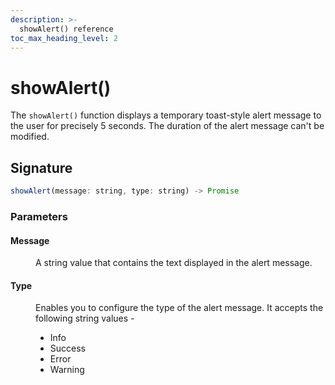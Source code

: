 ```yaml
---
description: >-
  showAlert() reference
toc_max_heading_level: 2
---
```

# showAlert()

The `showAlert()` function displays a temporary toast-style alert message to the user for precisely 5 seconds. The duration of the alert message can't be modified.


## Signature

```javascript
showAlert(message: string, type: string) -> Promise
```

### Parameters

#### Message

<dd>

A string value that contains the text displayed in the alert message.

</dd>

#### Type

<dd>

Enables you to configure the type of the alert message. It accepts the following string values - 

- Info
- Success
- Error
- Warning

</dd>
